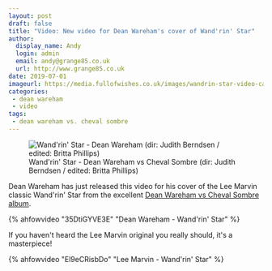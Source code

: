 ```yaml
---
layout: post
draft: false
title: "Video: New video for Dean Wareham's cover of Wand'rin' Star"
author:
  display_name: Andy
  login: admin
  email: andy@grange85.co.uk
  url: http://www.grange85.co.uk
date: 2019-07-01
imageurl: https://media.fullofwishes.co.uk/images/wandrin-star-video-capture.jpg
categories:
 - dean wareham
 - video
tags:
 - dean wareham vs. cheval sombre
---
```

<figure class="caption aligncenter"><img src="https://media.fullofwishes.co.uk/images/wandrin-star-video-capture-02.jpg" alt="Wand'rin' Star - Dean Wareham (dir: Judith Berndsen / edited: Britta Phillips)" /><figcaption class="caption-text">Wand'rin' Star - Dean Wareham vs Cheval Sombre (dir: Judith Berndsen / edited: Britta Phillips)</figcaption></figure>

Dean Wareham has just released this video for his cover of the Lee Marvin classic Wand'rin' Star from the excellent <a href="https://deanwareham.com/">Dean Wareham vs Cheval Sombre album</a>.

{% ahfowvideo "35DtiGYVE3E" "Dean Wareham - Wand'rin' Star" %}

If you haven't heard the Lee Marvin original you really should, it's a masterpiece!

{% ahfowvideo "El9eCRisbDo" "Lee Marvin - Wand'rin' Star" %}
